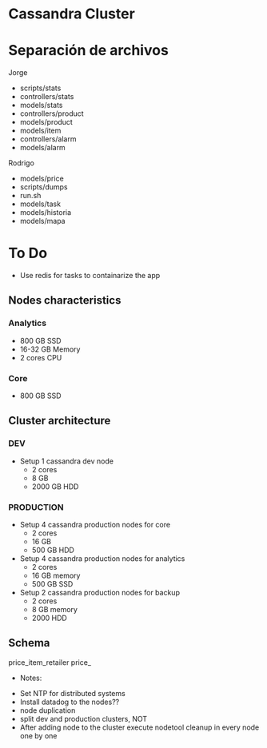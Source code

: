 # Cassandra Cluster 

# Separación de archivos

Jorge
- scripts/stats
- controllers/stats
- models/stats
- controllers/product
- models/product 
- models/item
- controllers/alarm
- models/alarm

Rodrigo
- models/price 
- scripts/dumps
- run.sh 
- models/task
- models/historia
- models/mapa


# To Do

- Use redis for tasks to containarize the app

## Nodes characteristics
### Analytics
- 800 GB SSD
- 16-32 GB Memory
- 2 cores CPU
### Core
- 800 GB SSD


## Cluster architecture
### DEV
- Setup 1 cassandra dev node
  - 2 cores
  - 8 GB
  - 2000 GB HDD
### PRODUCTION
- Setup 4 cassandra production nodes for core
  - 2 cores
  - 16 GB
  - 500 GB HDD
- Setup 4 cassandra production nodes for analytics
  - 2 cores
  - 16 GB memory
  - 500 GB SSD
- Setup 2 cassandra production nodes for backup
  - 2 cores
  - 8 GB memory
  - 2000 HDD


## Schema

price_item_retailer
price_


* Notes:
- Set NTP for distributed systems
- Install datadog to the nodes??
- node duplication
- split dev and production clusters, NOT
- After adding node to the cluster execute nodetool cleanup in every node one by one